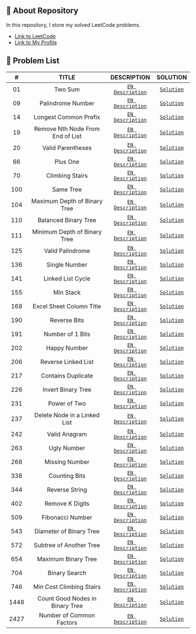 ## 📜 About Repository

In this repository, I store my solved LeetCode problems.
* [Link to LeetCode](https://leetcode.com/)
* [Link to My Profile](https://leetcode.com/dpetrosy01/)

## 📑 Problem List

|#      |TITLE                             |DESCRIPTION                                                                                       |SOLUTION                                |
|:-----:|:--------------------------------:|:------------------------------------------------------------------------------------------------:|:--------------------------------------:|
|01	    |Two Sum                           | [`EN Description`](https://leetcode.com/problems/two-sum/description/)	                          |[`Solution`](problem01/solution.cpp)    |
|09	    |Palindrome Number                 | [`EN Description`](https://leetcode.com/problems/palindrome-number/description/)	                |[`Solution`](problem09/solution.cpp)    |
|14	    |Longest Common Prefix             | [`EN Description`](https://leetcode.com/problems/longest-common-prefix/description/)	            |[`Solution`](problem14/solution.cpp)    |
|19	    |Remove Nth Node From End of List  | [`EN Description`](https://leetcode.com/problems/remove-nth-node-from-end-of-list/description/)	|[`Solution`](problem19/solution.cpp)    |
|20	    |Valid Parentheses                 | [`EN Description`](https://leetcode.com/problems/valid-parentheses/description/)	                |[`Solution`](problem20/solution.cpp)    |
|66	    |Plus One                          | [`EN Description`](https://leetcode.com/problems/plus-one/description/)        	                |[`Solution`](problem66/solution.cpp)    |
|70	    |Climbing Stairs                   | [`EN Description`](https://leetcode.com/problems/climbing-stairs/description/)        	          |[`Solution`](problem70/solution.cpp)    |
|100	  |Same Tree                         | [`EN Description`](https://leetcode.com/problems/same-tree/description/)        	                |[`Solution`](problem100/solution.cpp)   |
|104	  |Maximum Depth of Binary Tree      | [`EN Description`](https://leetcode.com/problems/maximum-depth-of-binary-tree/description/)      |[`Solution`](problem104/solution.cpp)   |
|110	  |Balanced Binary Tree              | [`EN Description`](https://leetcode.com/problems/balanced-binary-tree/description/)              |[`Solution`](problem110/solution.cpp)   |
|111	  |Minimum Depth of Binary Tree      | [`EN Description`](https://leetcode.com/problems/minimum-depth-of-binary-tree/description/)      |[`Solution`](problem111/solution.cpp)   |
|125	  |Valid Palindrome                  | [`EN Description`](https://leetcode.com/problems/valid-palindrome/description/)        	        |[`Solution`](problem125/solution.cpp)   |
|136    |Single Number                     | [`EN Description`](https://leetcode.com/problems/single-number/description/)     	              |[`Solution`](problem136/solution.cpp)   |
|141    |Linked List Cycle                 | [`EN Description`](https://leetcode.com/problems/linked-list-cycle/description/)     	          |[`Solution`](problem141/solution.cpp)   |
|155    |Min Stack                         | [`EN Description`](https://leetcode.com/problems/min-stack/description/)     	                  |[`Solution`](problem155/solution.cpp)   |
|168    |Excel Sheet Column Title          | [`EN Description`](https://leetcode.com/problems/excel-sheet-column-title/description/)          |[`Solution`](problem168/solution.cpp)   |
|190    |Reverse Bits                      | [`EN Description`](https://leetcode.com/problems/reverse-bits/description/)                      |[`Solution`](problem190/solution.cpp)   |
|191    |Number of 1 Bits                  | [`EN Description`](https://leetcode.com/problems/number-of-1-bits/description/)                  |[`Solution`](problem191/solution.cpp)   |
|202    |Happy Number                      | [`EN Description`](https://leetcode.com/problems/happy-number/description/)                      |[`Solution`](problem202/solution.cpp)   |
|206    |Reverse Linked List               | [`EN Description`](https://leetcode.com/problems/reverse-linked-list/description/)               |[`Solution`](problem206/solution.cpp)   |
|217    |Contains Duplicate                | [`EN Description`](https://leetcode.com/problems/contains-duplicate/description/)                |[`Solution`](problem217/solution.cpp)   |
|226    |Invert Binary Tree                | [`EN Description`](https://leetcode.com/problems/invert-binary-tree/description/)                |[`Solution`](problem226/solution.cpp)   |
|231    |Power of Two                      | [`EN Description`](https://leetcode.com/problems/power-of-two/description/)                      |[`Solution`](problem231/solution.cpp)   |
|237    |Delete Node in a Linked List      | [`EN Description`](https://leetcode.com/problems/delete-node-in-a-linked-list/description/)      |[`Solution`](problem237/solution.cpp)   |
|242    |Valid Anagram                     | [`EN Description`](https://leetcode.com/problems/valid-anagram/description/)                     |[`Solution`](problem242/solution.cpp)   |
|263    |Ugly Number                       | [`EN Description`](https://leetcode.com/problems/ugly-number/description/)                       |[`Solution`](problem263/solution.cpp)   |
|268    |Missing Number                    | [`EN Description`](https://leetcode.com/problems/missing-number/description/)                    |[`Solution`](problem268/solution.cpp)   |
|338    |Counting Bits                     | [`EN Description`](https://leetcode.com/problems/counting-bits/description/)                     |[`Solution`](problem338/solution.cpp)   |
|344    |Reverse String                    | [`EN Description`](https://leetcode.com/problems/reverse-string/description/)                    |[`Solution`](problem344/solution.cpp)   |
|402    |Remove K Digits                   | [`EN Description`](https://leetcode.com/problems/remove-k-digits/description/)                   |[`Solution`](problem402/solution.cpp)   |
|509    |Fibonacci Number                  | [`EN Description`](https://leetcode.com/problems/fibonacci-number/description/)                  |[`Solution`](problem509/solution.cpp)   |
|543    |Diameter of Binary Tree           | [`EN Description`](https://leetcode.com/problems/diameter-of-binary-tree/description/)           |[`Solution`](problem543/solution.cpp)   |
|572    |Subtree of Another Tree           | [`EN Description`](https://leetcode.com/problems/subtree-of-another-tree/description/)           |[`Solution`](problem572/solution.cpp)   |
|654    |Maximum Binary Tree               | [`EN Description`](https://leetcode.com/problems/maximum-binary-tree/description/)               |[`Solution`](problem654/solution.cpp)   |
|704    |Binary Search                     | [`EN Description`](https://leetcode.com/problems/binary-search/description/)                     |[`Solution`](problem704/solution.cpp)   |
|746    |Min Cost Climbing Stairs          | [`EN Description`](https://leetcode.com/problems/min-cost-climbing-stairs/description/)          |[`Solution`](problem746/solution.cpp)   |
|1448   |Count Good Nodes in Binary Tree   | [`EN Description`](https://leetcode.com/problems/count-good-nodes-in-binary-tree/description/)   |[`Solution`](problem1448/solution.cpp)  |
|2427   |Number of Common Factors          | [`EN Description`](https://leetcode.com/problems/number-of-common-factors/description/)          |[`Solution`](problem2427/solution.cpp)  |
